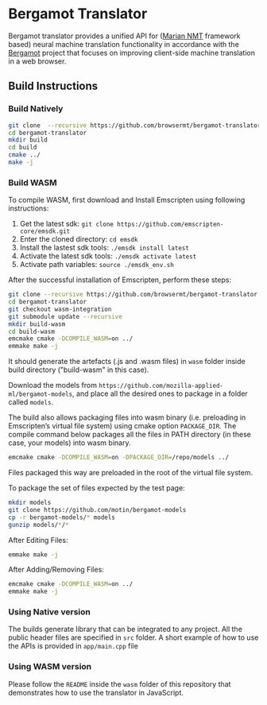 # Bergamot Translator

Bergamot translator provides a unified API for ([Marian NMT](https://marian-nmt.github.io/) framework based) neural machine translation functionality in accordance with the [Bergamot](https://browser.mt/) project that focuses on improving client-side machine translation in a web browser.

## Build Instructions

### Build Natively

```bash
git clone  --recursive https://github.com/browsermt/bergamot-translator
cd bergamot-translator
mkdir build
cd build
cmake ../
make -j
```

### Build WASM

To compile WASM, first download and Install Emscripten using following instructions:

1. Get the latest sdk: `git clone https://github.com/emscripten-core/emsdk.git`
2. Enter the cloned directory: `cd emsdk`
3. Install the lastest sdk tools: `./emsdk install latest`
4. Activate the latest sdk tools: `./emsdk activate latest`
5. Activate path variables: `source ./emsdk_env.sh`

After the successful installation of Emscripten, perform these steps:

```bash
git clone --recursive https://github.com/browsermt/bergamot-translator
cd bergamot-translator
git checkout wasm-integration
git submodule update --recursive
mkdir build-wasm
cd build-wasm
emcmake cmake -DCOMPILE_WASM=on ../
emmake make -j
```

It should generate the artefacts (.js and .wasm files) in `wasm` folder inside build directory ("build-wasm" in this case).

Download the models from `https://github.com/mozilla-applied-ml/bergamot-models`, and place all the desired ones to package in a folder called `models`.

The build also allows packaging files into wasm binary (i.e. preloading in Emscripten’s virtual file system) using cmake
option `PACKAGE_DIR`. The compile command below packages all the files in PATH directory (in these case, your models) into wasm binary.
```bash
emcmake cmake -DCOMPILE_WASM=on -DPACKAGE_DIR=/repo/models ../
```
Files packaged this way are preloaded in the root of the virtual file system.

To package the set of files expected by the test page:

```bash
mkdir models
git clone https://github.com/motin/bergamot-models
cp -r bergamot-models/* models
gunzip models/*/*
```

After Editing Files:

```bash
emmake make -j
```

After Adding/Removing Files:

```bash
emcmake cmake -DCOMPILE_WASM=on ../
emmake make -j
```

### Using Native version

The builds generate library that can be integrated to any project. All the public header files are specified in `src` folder. A short example of how to use the APIs is provided in `app/main.cpp` file

### Using WASM version

Please follow the `README` inside the `wasm` folder of this repository that demonstrates how to use the translator in JavaScript.
